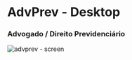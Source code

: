 # AdvPrev - Desktop
### Advogado / Direito Previdenciário
 
 ![advprev - screen](https://user-images.githubusercontent.com/76967004/112132809-c5406e00-8ba9-11eb-9f3f-f694dec1e58f.png)
